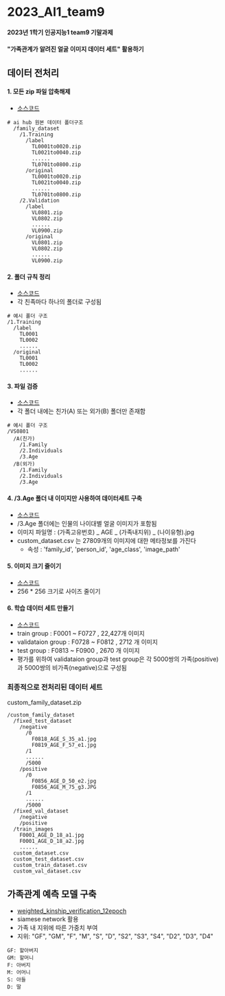 # 2023_AI1_team9
#### 2023년 1학기 인공지능1 team9 기말과제
#### "가족관계가 알려진 얼굴 이미지 데이터 세트" 활용하기

## 데이터 전처리

#### 1. 모든 zip 파일 압축해제
- [소스코드](https://github.com/LimHaY/2023_AI1_team9/blob/main/unZip.py)

```
# ai hub 원본 데이터 폴더구조
  /family_dataset
    /1.Training
      /label
        TL0001to0020.zip
        TL0021to0040.zip
        ......
        TL0701to0800.zip
      /original
        TL0001to0020.zip
        TL0021to0040.zip
        ......
        TL0701to0800.zip
    /2.Validation
      /label
        VL0801.zip
        VL0802.zip
        ......
        VL0900.zip
      /original
        VL0801.zip
        VL0802.zip
        ......
        VL0900.zip
```

#### 2. 폴더 규칙 정리
- [소스코드](https://github.com/LimHaY/2023_AI1_team9/blob/main/folder_Rule.py)
- 각 친족마다 하나의 폴더로 구성됨
```
# 예시 폴더 구조
/1.Training
  /label
    TL0001
    TL0002
    ......
  /original
    TL0001
    TL0002
    ......
```
#### 3. 파일 검증
- [소스코드](https://github.com/LimHaY/2023_AI1_team9/blob/main/kinship_type.py)
- 각 폴더 내에는 친가(A) 또는 외가(B) 폴더만 존재함
```
# 예시 폴더 구조
/VS0801
  /A(친가)
    /1.Family
    /2.Individuals
    /3.Age
  /B(외가)
    /1.Family
    /2.Individuals
    /3.Age
```
#### 4. /3.Age 폴더 내 이미지만 사용하여 데이터세트 구축
- [소스코드](https://github.com/LimHaY/2023_AI1_team9/blob/main/select_used_files.py)
- /3.Age 폴더에는 인물의 나이대별 얼굴 이미지가 포함됨
- 이미지 파일명 : (가족고유번호) _ AGE _ (가족내지위) _ (나이유형).jpg
- custom_dataset.csv 는 27809개의 이미지에 대한 메타정보를 가진다
  - 속성 : 'family_id', 'person_id', 'age_class', 'image_path'
#### 5. 이미지 크기 줄이기
- [소스코드](https://github.com/LimHaY/2023_AI1_team9/blob/main/resize_image.py)
- 256 * 256 크기로 사이즈 줄이기
#### 6. 학습 데이터 세트 만들기
- [소스코드](https://github.com/LimHaY/2023_AI1_team9/blob/main/make_fixed_test_dataset.py)
- train group : F0001 ~ F0727 , 22,427개 이미지
- validataion group : F0728 ~ F0812 , 2712 개 이미지
- test group : F0813 ~ F0900 , 2670 개 이미지
- 평가를 위하여 validataion group과 test group은 각 5000쌍의 가족(positive)과 5000쌍의 비가족(negative)으로 구성됨

### 최종적으로 전처리된 데이터 세트
custom_family_dataset.zip
```
/custom_family_dataset
  /fixed_test_dataset
    /negative
      /0
        F0818_AGE_S_35_a1.jpg
        F0819_AGE_F_57_e1.jpg
      /1
      ......
      /5000
    /positive
      /0
        F0856_AGE_D_50_e2.jpg
        F0856_AGE_M_75_g3.JPG
      /1
      ......
      /5000
  /fixed_val_dataset
    /negative
    /positive
  /train_images
    F0001_AGE_D_18_a1.jpg
    F0001_AGE_D_18_a2.jpg
    ......
  custom_dataset.csv
  custom_test_dataset.csv
  custom_train_dataset.csv
  custom_val_dataset.csv
```

## 가족관계 예측 모델 구축
- [weighted_kinship_verification_12epoch](https://github.com/LimHaY/2023_AI1_team9/blob/main/weighted_kinship_verification_12epoch.ipynb)
- siamese network 활용
- 가족 내 지위에 따른 가중치 부여
- 지위: "GF", "GM", "F", "M", "S", "D", "S2", "S3", "S4", "D2", "D3", "D4"
```
GF: 할아버지
GM: 할머니
F: 아버지
M: 어머니
S: 아들
D: 딸
```
